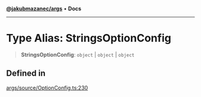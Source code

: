 [**@jakubmazanec/args**](../README.md) • **Docs**

---

# Type Alias: StringsOptionConfig

> **StringsOptionConfig**: `object` \| `object` \| `object`

## Defined in

[args/source/OptionConfig.ts:230](https://github.com/jakubmazanec/tools/blob/043f017b24789eba8a7eb285e0e1042ac4eaaeea/packages/args/source/OptionConfig.ts#L230)
